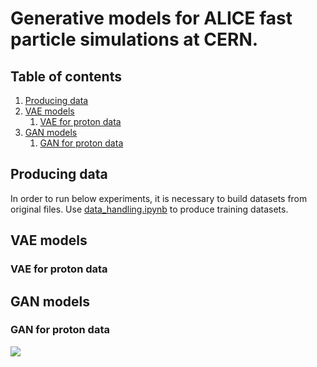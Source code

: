 # Generative models for ALICE fast particle simulations at CERN.

## Table of contents

1. [Producing data](#producing-data)
2. [VAE models](#vae-models)
   1. [VAE for proton data](#vae-for-proton-data)
3. [GAN models](#gan-models)
   1. [GAN for proton data](#gan-for-proton-data)

## Producing data

In order to run below experiments, it is necessary to build datasets from original files.
Use <a href="notebooks/data_handling.ipynb">data_handling.ipynb</a> to produce training datasets.

## VAE models

### VAE for proton data


## GAN models

### GAN for proton data

<img src="C:\Users\PB\Documents\GithubRepos\Generative-Models-for-CERN-Fast-Simulations\imgs\gan\image_at_epoch_0020.png">